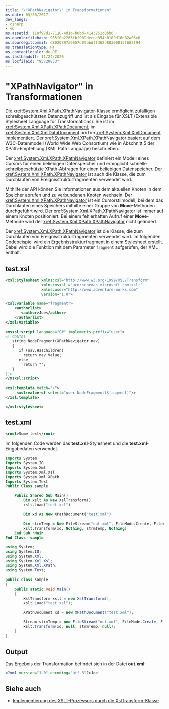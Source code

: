```yaml
---
title: "\"XPathNavigator\" in Transformationen"
ms.date: 03/30/2017
dev_langs:
- csharp
- vb
ms.assetid: 118f97d1-7110-4d1b-b0bd-4143252c0bb0
ms.openlocfilehash: 935f0b2263fbf909decee354b0109d16d82a06e0
ms.sourcegitcommit: d8020797a6657d0fbbdff362b80300815f682f94
ms.translationtype: HT
ms.contentlocale: de-DE
ms.lasthandoff: 11/24/2020
ms.locfileid: "95720853"
---
```

# <a name="xpathnavigator-in-transformations"></a>"XPathNavigator" in Transformationen

Die <xref:System.Xml.XPath.XPathNavigator>-Klasse ermöglicht zufälligen schreibgeschützten Datenzugriff und ist als Eingabe für XSLT (Extensible Stylesheet Language for Transformations). Sie ist im <xref:System.Xml.XPath.XPathDocument>, im <xref:System.Xml.XmlDataDocument> und im <xref:System.Xml.XmlDocument> implementiert. Der <xref:System.Xml.XPath.XPathNavigator> basiert auf dem W3C-Datenmodell (World Wide Web Consortium) wie in Abschnitt 5 der XPath-Empfehlung (XML Path Language) beschrieben.  
  
 Der <xref:System.Xml.XPath.XPathNavigator> definiert ein Modell eines Cursors für einen beliebigen Datenspeicher und ermöglicht schnelle schreibgeschützte XPath-Abfragen für einen beliebigen Datenspeicher. Der <xref:System.Xml.XPath.XPathNavigator> ist auch die Klasse, die zum Durchlaufen von Ereignisstrukturfragmenten verwendet wird.  
  
 Mithilfe der API können Sie Informationen aus dem aktuellen Knoten in dem Speicher abrufen und zu verbundenen Knoten wechseln. Der <xref:System.Xml.XPath.XPathNavigator> ist ein Cursorstilmodell, bei dem das Durchlaufen eines Speichers mithilfe einer Gruppe von **Move**-Methoden durchgeführt wird. Der <xref:System.Xml.XPath.XPathNavigator> ist immer auf einem Knoten positioniert. Bei einem fehlerhaften Aufruf einer **Move**-Methode wird der <xref:System.Xml.XPath.XPathNavigator> nicht geändert.  
  
 Der <xref:System.Xml.XPath.XPathNavigator> ist die Klasse, die zum Durchlaufen von Ereignisstrukturfragmenten verwendet wird. Im folgenden Codebeispiel wird ein Ergebnisstrukturfragment in einem Stylesheet erstellt. Dabei wird die Funktion mit dem Parameter `fragment` aufgerufen, der XML enthält.  
  
## <a name="testxsl"></a>test.xsl  
  
```xml  
<xsl:stylesheet xmlns:xsl="http://www.w3.org/1999/XSL/Transform"  
                xmlns:msxsl ="urn:schemas-microsoft-com:xslt"  
                xmlns:user="http://www.adventure-works.com"  
                version="1.0">  
  
<xsl:variable name="fragment">  
    <authorlist>  
       <author>Joe</author>  
    </authorlist>  
</xsl:variable>  
  
<msxsl:script language="C#" implements-prefix="user">  
<![CDATA[  
   string NodeFragment(XPathNavigator nav)  
   {  
      if (nav.HasChildren)  
        return nav.Value;  
      else  
        return "";  
   }  
]]>  
</msxsl:script>  
  
<xsl:template match="/">  
     <xsl:value-of select="user:NodeFragment($fragment)"/>  
</xsl:template>  
  
</xsl:stylesheet>  
```  
  
## <a name="testxml"></a>test.xml  
  
```xml  
<root>Some text</root>  
```  
  
 Im folgenden Code werden das **test.xsl**-Stylesheet und die **test.xml**-Eingabedaten verwendet.  
  
```vb  
Imports System  
Imports System.IO  
Imports System.Xml  
Imports System.Xml.Xsl  
Imports System.Xml.XPath  
Imports System.Text  
Public Class sample  
  
    Public Shared Sub Main()  
        Dim xslt As New XslTransform()  
        xslt.Load("test.xsl")  
  
        Dim xd As New XPathDocument("test.xml")  
  
        Dim strmTemp = New FileStream("out.xml", FileMode.Create, FileAccess.ReadWrite)  
        xslt.Transform(xd, Nothing, strmTemp, Nothing)  
    End Sub 'Main  
End Class 'sample  
```  
  
```csharp  
using System;  
using System.IO;  
using System.Xml;  
using System.Xml.Xsl;  
using System.Xml.XPath;  
using System.Text;  
  
public class sample  
{  
    public static void Main()  
    {  
        XslTransform xslt = new XslTransform();  
        xslt.Load("test.xsl");  
  
        XPathDocument xd = new XPathDocument("test.xml");  
  
        Stream strmTemp = new FileStream("out.xml", FileMode.Create, FileAccess.ReadWrite);  
        xslt.Transform(xd, null, strmTemp, null);  
    }  
}  
```  
  
## <a name="output"></a>Output  

 Das Ergebnis der Transformation befindet sich in der Datei **out.xml**:  
  
```xml  
<?xml version="1.0" encoding="utf-8"?>Joe  
```  
  
## <a name="see-also"></a>Siehe auch

- [Implementierung des XSLT-Prozessors durch die XslTransform-Klasse](xsltransform-class-implements-the-xslt-processor.md)
